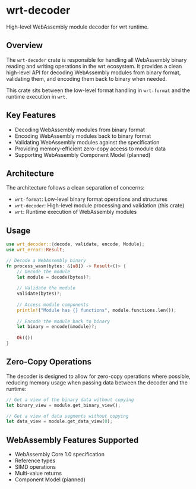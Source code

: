 # wrt-decoder

High-level WebAssembly module decoder for wrt runtime.

## Overview

The `wrt-decoder` crate is responsible for handling all WebAssembly binary reading and writing operations in the wrt ecosystem. It provides a clean high-level API for decoding WebAssembly modules from binary format, validating them, and encoding them back to binary when needed.

This crate sits between the low-level format handling in `wrt-format` and the runtime execution in `wrt`.

## Key Features

- Decoding WebAssembly modules from binary format
- Encoding WebAssembly modules back to binary format
- Validating WebAssembly modules against the specification
- Providing memory-efficient zero-copy access to module data
- Supporting WebAssembly Component Model (planned)

## Architecture

The architecture follows a clean separation of concerns:

- `wrt-format`: Low-level binary format operations and structures
- `wrt-decoder`: High-level module processing and validation (this crate)
- `wrt`: Runtime execution of WebAssembly modules

## Usage

```rust
use wrt_decoder::{decode, validate, encode, Module};
use wrt_error::Result;

// Decode a WebAssembly binary
fn process_wasm(bytes: &[u8]) -> Result<()> {
    // Decode the module
    let module = decode(bytes)?;
    
    // Validate the module
    validate(bytes)?;
    
    // Access module components
    println!("Module has {} functions", module.functions.len());
    
    // Encode the module back to binary
    let binary = encode(&module)?;
    
    Ok(())
}
```

## Zero-Copy Operations

The decoder is designed to allow for zero-copy operations where possible, reducing memory usage when passing data between the decoder and the runtime:

```rust
// Get a view of the binary data without copying
let binary_view = module.get_binary_view();

// Get a view of data segments without copying
let data_view = module.get_data_view(0);
```

## WebAssembly Features Supported

- WebAssembly Core 1.0 specification
- Reference types
- SIMD operations
- Multi-value returns
- Component Model (planned) 